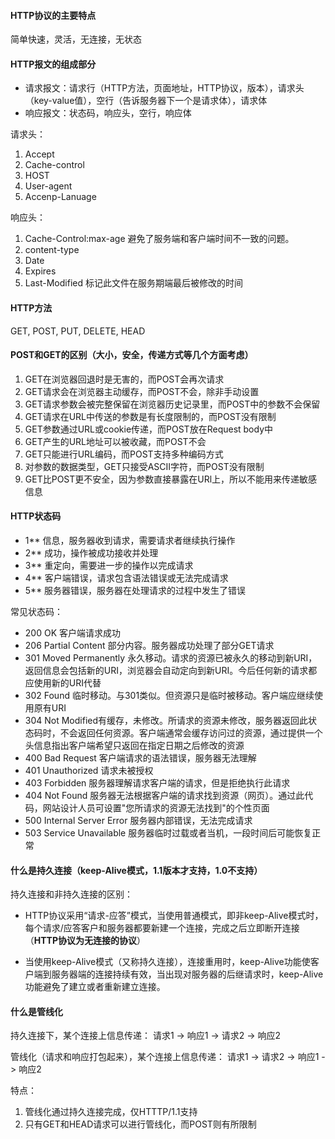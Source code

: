 #### HTTP协议的主要特点
简单快速，灵活，无连接，无状态

#### HTTP报文的组成部分
* 请求报文：请求行（HTTP方法，页面地址，HTTP协议，版本），请求头（key-value值），空行（告诉服务器下一个是请求体），请求体
* 响应报文：状态码，响应头，空行，响应体

请求头：
1. Accept
2. Cache-control
3. HOST
4. User-agent
5. Accenp-Lanuage

响应头：
1. Cache-Control:max-age  避免了服务端和客户端时间不一致的问题。
2. content-type
3. Date
4. Expires
5. Last-Modified   标记此文件在服务期端最后被修改的时间

#### HTTP方法
GET, POST, PUT, DELETE, HEAD

#### POST和GET的区别（大小，安全，传递方式等几个方面考虑）
1. GET在浏览器回退时是无害的，而POST会再次请求
2. GET请求会在浏览器主动缓存，而POST不会，除非手动设置
3. GET请求参数会被完整保留在浏览器历史记录里，而POST中的参数不会保留
4. GET请求在URL中传送的参数是有长度限制的，而POST没有限制
5. GET参数通过URL或cookie传递，而POST放在Request body中
6. GET产生的URL地址可以被收藏，而POST不会
7. GET只能进行URL编码，而POST支持多种编码方式
8. 对参数的数据类型，GET只接受ASCII字符，而POST没有限制
9. GET比POST更不安全，因为参数直接暴露在URl上，所以不能用来传递敏感信息

#### HTTP状态码
* 1**	信息，服务器收到请求，需要请求者继续执行操作
* 2**	成功，操作被成功接收并处理
* 3**	重定向，需要进一步的操作以完成请求
* 4**	客户端错误，请求包含语法错误或无法完成请求
* 5**	服务器错误，服务器在处理请求的过程中发生了错误 

常见状态码：
* 200 OK 客户端请求成功
* 206 Partial Content	部分内容。服务器成功处理了部分GET请求
* 301 Moved Permanently	 永久移动。请求的资源已被永久的移动到新URI，返回信息会包括新的URI，浏览器会自动定向到新URI。今后任何新的请求都应使用新的URI代替
* 302 Found 临时移动。与301类似。但资源只是临时被移动。客户端应继续使用原有URI
* 304 Not Modified有缓存，未修改。所请求的资源未修改，服务器返回此状态码时，不会返回任何资源。客户端通常会缓存访问过的资源，通过提供一个头信息指出客户端希望只返回在指定日期之后修改的资源
* 400 Bad Request 客户端请求的语法错误，服务器无法理解
* 401 Unauthorized 请求未被授权
* 403 Forbidden	服务器理解请求客户端的请求，但是拒绝执行此请求
* 404 Not Found	服务器无法根据客户端的请求找到资源（网页）。通过此代码，网站设计人员可设置"您所请求的资源无法找到"的个性页面
* 500 Internal Server Error	服务器内部错误，无法完成请求
* 503 Service Unavailable 服务器临时过载或者当机，一段时间后可能恢复正常

#### 什么是持久连接（keep-Alive模式，1.1版本才支持，1.0不支持）
持久连接和非持久连接的区别：
* HTTP协议采用“请求-应答”模式，当使用普通模式，即非keep-Alive模式时，每个请求/应答客户和服务器都要新建一个连接，完成之后立即断开连接（**HTTP协议为无连接的协议**）

* 当使用keep-Alive模式（又称持久连接），连接重用时，keep-Alive功能使客户端到服务器端的连接持续有效，当出现对服务器的后继请求时，keep-Alive功能避免了建立或者重新建立连接。

#### 什么是管线化
持久连接下，某个连接上信息传递：
请求1 -> 响应1 -> 请求2 -> 响应2

管线化（请求和响应打包起来），某个连接上信息传递：
请求1 -> 请求2 -> 响应1 -> 响应2

特点：
1. 管线化通过持久连接完成，仅HTTTP/1.1支持
2. 只有GET和HEAD请求可以进行管线化，而POST则有所限制






